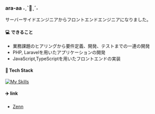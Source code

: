 ### ara-aa ˗ˏˋ🦀ˎˊ˗

サーバーサイドエンジニアからフロントエンドエンジニアになりました。

#### 💻 できること
- 業務課題のヒアリングから要件定義、開発、テストまでの一連の開発
- PHP, Laravelを用いたアプリケーションの開発
- JavaScript,TypeScriptを用いたフロントエンドの実装

#### 🐥 Tech Stack
[![My Skills](https://skillicons.dev/icons?i=js,ts,jquery,react,nextjs,php,laravel,html,css,figma,ps,mysql,postgres,docker)](https://skillicons.dev)

#### ✈️ link
- [Zenn](https://zenn.dev/fuwakani)
